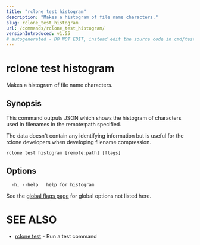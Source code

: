 ```yaml
---
title: "rclone test histogram"
description: "Makes a histogram of file name characters."
slug: rclone_test_histogram
url: /commands/rclone_test_histogram/
versionIntroduced: v1.55
# autogenerated - DO NOT EDIT, instead edit the source code in cmd/test/histogram/ and as part of making a release run "make commanddocs"
---
```

# rclone test histogram

Makes a histogram of file name characters.

## Synopsis

This command outputs JSON which shows the histogram of characters used
in filenames in the remote:path specified.

The data doesn't contain any identifying information but is useful for
the rclone developers when developing filename compression.


```
rclone test histogram [remote:path] [flags]
```

## Options

```
  -h, --help   help for histogram
```


See the [global flags page](/flags/) for global options not listed here.

# SEE ALSO

* [rclone test](/commands/rclone_test/)	 - Run a test command


